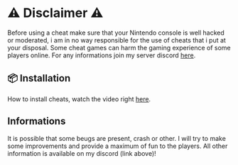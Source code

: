 # ⚠ Disclaimer ⚠

Before using a cheat make sure that your Nintendo console is well hacked or moderated, i am
in no way responsible for the use of cheats that i put at your disposal. Some cheat games can harm the gaming experience of some players online. For any informations join my server discord [here](https://discord.gg/mG2rG7JHty).

## 📦 Installation

How to install cheats, watch the video right [here](https://youtu.be/km81iJbWbrc).


## Informations

It is possible that some beugs are present, crash or other. I will try to make some improvements and provide a maximum of fun to the players. All other information is available on my discord (link above)!   
